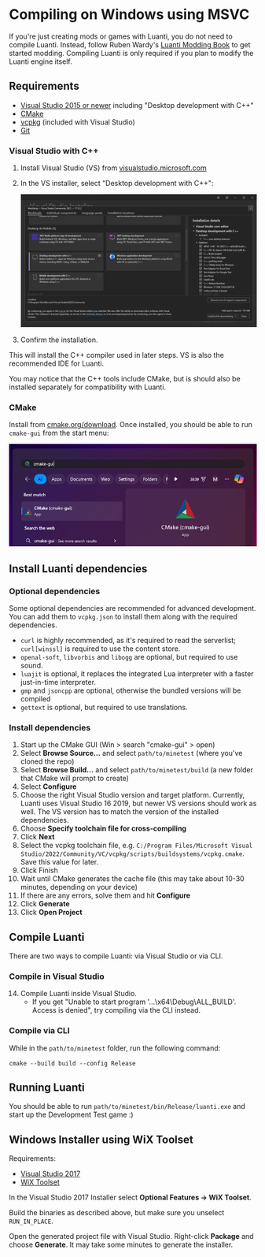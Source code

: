 # Compiling on Windows using MSVC

If you're just creating mods or games with Luanti, you do not need to compile Luanti. Instead, follow Ruben Wardy's [Luanti Modding Book](https://rubenwardy.gitlab.io/minetest_modding_book) to get started modding. Compiling Luanti is only required if you plan to modify the Luanti engine itself.

## Requirements

-   [Visual Studio 2015 or newer](https://visualstudio.microsoft.com) including "Desktop development with C++"
-   [CMake](https://cmake.org/download/)
-   [vcpkg](https://github.com/Microsoft/vcpkg) (included with Visual Studio)
-   [Git](https://git-scm.com/downloads)

### Visual Studio with C++

1. Install Visual Studio (VS) from [visualstudio.microsoft.com](https://visualstudio.microsoft.com)
1. In the VS installer, select "Desktop development with C++":

    ![VS installer showing desktop development with C++ selected](assets/vs-installer.png)

1. Confirm the installation.

This will install the C++ compiler used in later steps. VS is also the recommended IDE for Luanti.

You may notice that the C++ tools include CMake, but is should also be installed separately for compatibility with Luanti.

### CMake

Install from [cmake.org/download](https://cmake.org/download/). Once installed, you should be able to run `cmake-gui` from the start menu:

![cmake-gui in Windows start menu shows app result](./assets/cmake-gui-search.png)

## Install Luanti dependencies

### Optional dependencies

Some optional dependencies are recommended for advanced development. You can add them to `vcpkg.json` to install them along with the required dependencies.

-   `curl` is highly recommended, as it's required to read the serverlist; `curl[winssl]` is required to use the content store.
-   `openal-soft`, `libvorbis` and `libogg` are optional, but required to use sound.
-   `luajit` is optional, it replaces the integrated Lua interpreter with a faster just-in-time interpreter.
-   `gmp` and `jsoncpp` are optional, otherwise the bundled versions will be compiled
-   `gettext` is optional, but required to use translations.

### Install dependencies

1. Start up the CMake GUI (Win > search "cmake-gui" > open)
1. Select **Browse Source...** and select `path/to/minetest` (where you've cloned the repo)
1. Select **Browse Build...** and select `path/to/minetest/build` (a new folder that CMake will prompt to create)
1. Select **Configure**
1. Choose the right Visual Studio version and target platform. Currently, Luanti uses Visual Studio 16 2019, but newer VS versions should work as well. The VS version has to match the version of the installed dependencies.
1. Choose **Specify toolchain file for cross-compiling**
1. Click **Next**
1. Select the vcpkg toolchain file, e.g. `C:/Program Files/Microsoft Visual Studio/2022/Community/VC/vcpkg/scripts/buildsystems/vcpkg.cmake`. Save this value for later.
1. Click Finish
1. Wait until CMake generates the cache file (this may take about 10-30 minutes, depending on your device)
1. If there are any errors, solve them and hit **Configure**
1. Click **Generate**
1. Click **Open Project**

## Compile Luanti

There are two ways to compile Luanti: via Visual Studio or via CLI.

### Compile in Visual Studio

14. Compile Luanti inside Visual Studio.
    -   If you get "Unable to start program '...\x64\Debug\ALL_BUILD'. Access is denied", try compiling via the CLI instead.

### Compile via CLI

While in the `path/to/minetest` folder, run the following command:

```
cmake --build build --config Release
```

## Running Luanti

You should be able to run `path/to/minetest/bin/Release/luanti.exe` and start up the Development Test game :)

## Windows Installer using WiX Toolset

Requirements:

-   [Visual Studio 2017](https://visualstudio.microsoft.com/)
-   [WiX Toolset](https://wixtoolset.org/)

In the Visual Studio 2017 Installer select **Optional Features -> WiX Toolset**.

Build the binaries as described above, but make sure you unselect `RUN_IN_PLACE`.

Open the generated project file with Visual Studio. Right-click **Package** and choose **Generate**.
It may take some minutes to generate the installer.
